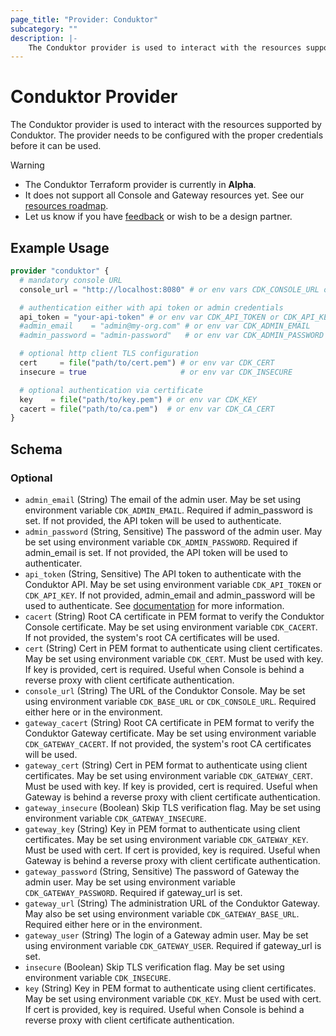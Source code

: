 ```yaml
---
page_title: "Provider: Conduktor"
subcategory: ""
description: |-
    The Conduktor provider is used to interact with the resources supported by Conduktor. The provider needs to be configured with the proper credentials before it can be used.
---
```


# Conduktor Provider

The Conduktor provider is used to interact with the resources supported by Conduktor. The provider needs to be configured with the proper credentials before it can be used.

> [!WARNING]
> - The Conduktor Terraform provider is currently in **Alpha**.
> - It does not support all Console and Gateway resources yet. See our [resources roadmap](https://github.com/conduktor/terraform-provider-conduktor/blob/main/README.md#resources-roadmap).
> - Let us know if you have [feedback](https://product.conduktor.help/c/74-terraform-provider) or wish to be a design partner.

## Example Usage

```terraform
provider "conduktor" {
  # mandatory console URL
  console_url = "http://localhost:8080" # or env vars CDK_CONSOLE_URL or CDK_BASE_URL

  # authentication either with api token or admin credentials
  api_token = "your-api-token" # or env var CDK_API_TOKEN or CDK_API_KEY
  #admin_email    = "admin@my-org.com" # or env var CDK_ADMIN_EMAIL
  #admin_password = "admin-password"   # or env var CDK_ADMIN_PASSWORD

  # optional http client TLS configuration
  cert     = file("path/to/cert.pem") # or env var CDK_CERT
  insecure = true                     # or env var CDK_INSECURE

  # optional authentication via certificate
  key    = file("path/to/key.pem") # or env var CDK_KEY
  cacert = file("path/to/ca.pem")  # or env var CDK_CA_CERT
}
```

<!-- schema generated by tfplugindocs -->
## Schema

### Optional

- `admin_email` (String) The email of the admin user. May be set using environment variable `CDK_ADMIN_EMAIL`. Required if admin_password is set. If not provided, the API token will be used to authenticate.
- `admin_password` (String, Sensitive) The password of the admin user. May be set using environment variable `CDK_ADMIN_PASSWORD`. Required if admin_email is set. If not provided, the API token will be used to authenticater.
- `api_token` (String, Sensitive) The API token to authenticate with the Conduktor API. May be set using environment variable `CDK_API_TOKEN` or `CDK_API_KEY`. If not provided, admin_email and admin_password will be used to authenticate. See [documentation](https://docs.conduktor.io/platform/reference/api-reference/#generate-an-api-key) for more information.
- `cacert` (String) Root CA certificate in PEM format to verify the Conduktor Console certificate. May be set using environment variable `CDK_CACERT`. If not provided, the system's root CA certificates will be used.
- `cert` (String) Cert in PEM format to authenticate using client certificates. May be set using environment variable `CDK_CERT`. Must be used with key. If key is provided, cert is required. Useful when Console is behind a reverse proxy with client certificate authentication.
- `console_url` (String) The URL of the Conduktor Console. May be set using environment variable `CDK_BASE_URL` or `CDK_CONSOLE_URL`. Required either here or in the environment.
- `gateway_cacert` (String) Root CA certificate in PEM format to verify the Conduktor Gateway certificate. May be set using environment variable `CDK_GATEWAY_CACERT`. If not provided, the system's root CA certificates will be used.
- `gateway_cert` (String) Cert in PEM format to authenticate using client certificates. May be set using environment variable `CDK_GATEWAY_CERT`. Must be used with key. If key is provided, cert is required. Useful when Gateway is behind a reverse proxy with client certificate authentication.
- `gateway_insecure` (Boolean) Skip TLS verification flag. May be set using environment variable `CDK_GATEWAY_INSECURE`.
- `gateway_key` (String) Key in PEM format to authenticate using client certificates. May be set using environment variable `CDK_GATEWAY_KEY`. Must be used with cert. If cert is provided, key is required. Useful when Gateway is behind a reverse proxy with client certificate authentication.
- `gateway_password` (String, Sensitive) The password of Gateway the admin user. May be set using environment variable `CDK_GATEWAY_PASSWORD`. Required if gateway_url is set.
- `gateway_url` (String) The administration URL of the Conduktor Gateway. May also be set using environment variable `CDK_GATEWAY_BASE_URL`. Required either here or in the environment.
- `gateway_user` (String) The login of a Gateway admin user. May be set using environment variable `CDK_GATEWAY_USER`. Required if gateway_url is set.
- `insecure` (Boolean) Skip TLS verification flag. May be set using environment variable `CDK_INSECURE`.
- `key` (String) Key in PEM format to authenticate using client certificates. May be set using environment variable `CDK_KEY`. Must be used with cert. If cert is provided, key is required. Useful when Console is behind a reverse proxy with client certificate authentication.


